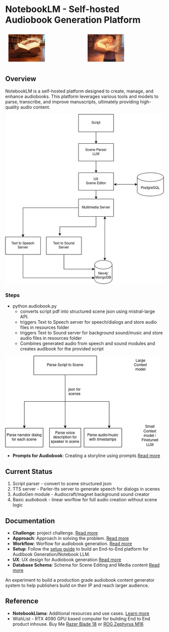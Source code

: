 # NotebookLM - Self-hosted Audiobook Generation Platform

<div style="display: flex;">
  <div style="flex: 1; padding: 10px;">
    <img src="docs/images/book-1.jpg" alt="Music from Book" style="width: 50%;">
  </div>
  <div style="flex: 1; padding: 10px;">
    <img src="docs/images/book-2.jpg" alt="Voices from Book" style="width: 50%;">
  </div>
</div>

## Overview

NotebookLM is a self-hosted platform designed to create, manage, and enhance audiobooks. This platform leverages various tools and models to parse, transcribe, and improve manuscripts, ultimately providing high-quality audio content.


!["Audiobook Generator"](docs/images/audiobook-flow.jpg "Audiobook generator") 



### Steps 
- python audiobook.py
  - converts script pdf into structured scene json using mistral-large API.  
  - triggers Text to Speech server for speech/dialogs and store audio files in resources folder
  - triggers Text to Sound server for background sound/music and store audio files in resources folder
  - Combines generated audio from speech and sound modules and creates audibook for the provided script

!["Script Parser"](docs/images/script-parser.jpg "Script Parser") 

- **Prompts for Audiobook**: Creating a storyline using prompts [Read more](docs/prompts.md)



## Current Status
1. Script parser - convert to scene structured json
2. TTS server - Parler-tts server to generate speech for dialogs in scenes
3. AudioGen module - Audiocraft/magnet background sound creator
4. Basic audiobook - linear worflow for full audio creation without scene logic

## Documentation

- **Challenge**: project challenge. [Read more](docs/challenge.md)
- **Approach**: Approach in solving the problem. [Read more](docs/approach-challenge.md)
- **Workflow**: Worflow for audiobook generation. [Read more](docs/workflow.md)
- **Setup**: Follow the [setup guide](docs/setup.md) to build an End-to-End platform for Audibook Generation/Notebook LLM.
- **UX**: UX design for Audiobook generation [Read more](docs/ux.md)
- **Database Schema**: Schema for Scene Editing and Media content [Read more](docs/database_schema.md)

An experiment to build a production grade audiobook content generator system to help publishers build on their IP and reach larger audience.

## Reference

- **NotebookLlama**: Additional resources and use cases. [Learn more](https://github.com/meta-llama/llama-cookbook/tree/main/end-to-end-use-cases/NotebookLlama)
- WishList - RTX 4090 GPU based computer for building End to End product inhouse. Buy Me [Razer Blade 18](https://www.notebooksbilliger.de/razer+blade+18+mercury+848789) or [ROG Zephyrus M16 ](https://www.notebooksbilliger.de/rog+zephyrus+m16+gu604vy+nm042w+847870)